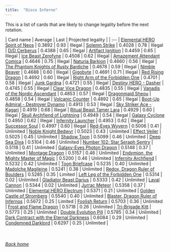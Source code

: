 ```yaml
---
title:  "Disco Inferno"
---
```


This is a list of cards that are likely to change legality before the next rotation.

| Card name | Average | Last | Projected legality |
| :-- |
[Elemental HERO Spirit of Neos](https://db.ygoprodeck.com/card/?search=Elemental%20HERO%20Spirit%20of%20Neos) | 0.3892 | 0.93 | Illegal |
[Solemn Strike](https://db.ygoprodeck.com/card/?search=Solemn%20Strike) | 0.4028 | 0.78 | Illegal |
[D/D Cerberus](https://db.ygoprodeck.com/card/?search=D/D%20Cerberus) | 0.4388 | 0.65 | Illegal |
[Artifact Ignition](https://db.ygoprodeck.com/card/?search=Artifact%20Ignition) | 0.4459 | 0.65 | Illegal |
[Ice Beast Zerofyne](https://db.ygoprodeck.com/card/?search=Ice%20Beast%20Zerofyne) | 0.4508 | 0.62 | Illegal |
[Amazement Attendant Comica](https://db.ygoprodeck.com/card/?search=Amazement%20Attendant%20Comica) | 0.4646 | 0.75 | Illegal |
[Naturia Barkion](https://db.ygoprodeck.com/card/?search=Naturia%20Barkion) | 0.4660 | 0.56 | Illegal |
[The Phantom Knights of Rusty Bardiche](https://db.ygoprodeck.com/card/?search=The%20Phantom%20Knights%20of%20Rusty%20Bardiche) | 0.4678 | 0.59 | Illegal |
[Nimble Beaver](https://db.ygoprodeck.com/card/?search=Nimble%20Beaver) | 0.4688 | 0.60 | Illegal |
[Gigobyte](https://db.ygoprodeck.com/card/?search=Gigobyte) | 0.4691 | 0.71 | Illegal |
[Red Rising Dragon](https://db.ygoprodeck.com/card/?search=Red%20Rising%20Dragon) | 0.4692 | 0.60 | Illegal |
[Right Arm of the Forbidden One](https://db.ygoprodeck.com/card/?search=Right%20Arm%20of%20the%20Forbidden%20One) | 0.4701 | 0.58 | Illegal |
[Junk Gardna](https://db.ygoprodeck.com/card/?search=Junk%20Gardna) | 0.4721 | 0.55 | Illegal |
[Destiny HERO - Dasher](https://db.ygoprodeck.com/card/?search=Destiny%20HERO%20-%20Dasher) | 0.4745 | 0.55 | Illegal |
[Clear Vice Dragon](https://db.ygoprodeck.com/card/?search=Clear%20Vice%20Dragon) | 0.4835 | 0.55 | Illegal |
[Vanadis of the Nordic Ascendant](https://db.ygoprodeck.com/card/?search=Vanadis%20of%20the%20Nordic%20Ascendant) | 0.4853 | 0.57 | Illegal |
[Dragonmaid Sheou](https://db.ygoprodeck.com/card/?search=Dragonmaid%20Sheou) | 0.4858 | 0.54 | Illegal |
[Volcanic Counter](https://db.ygoprodeck.com/card/?search=Volcanic%20Counter) | 0.4892 | 0.65 | Illegal |
[Boot-Up Admiral - Destroyer Dynamo](https://db.ygoprodeck.com/card/?search=Boot-Up%20Admiral%20-%20Destroyer%20Dynamo) | 0.4913 | 0.53 | Illegal |
[Sky Striker Ace - Kagari](https://db.ygoprodeck.com/card/?search=Sky%20Striker%20Ace%20-%20Kagari) | 0.4919 | 0.68 | Illegal |
[Ritual Beast Tamer Lara](https://db.ygoprodeck.com/card/?search=Ritual%20Beast%20Tamer%20Lara) | 0.4929 | 0.60 | Illegal |
[Skull Archfiend of Lightning](https://db.ygoprodeck.com/card/?search=Skull%20Archfiend%20of%20Lightning) | 0.4949 | 0.54 | Illegal |
[Galaxy Cyclone](https://db.ygoprodeck.com/card/?search=Galaxy%20Cyclone) | 0.4950 | 0.62 | Illegal |
[Infernity Launcher](https://db.ygoprodeck.com/card/?search=Infernity%20Launcher) | 0.4953 | 0.62 | Illegal |
[Successor Soul](https://db.ygoprodeck.com/card/?search=Successor%20Soul) | 0.4997 | 0.60 | Illegal |
[Red-Eyes Wyvern](https://db.ygoprodeck.com/card/?search=Red-Eyes%20Wyvern) | 0.5006 | 0.41 | Unlimited |
[Noble Knight Bedwyr](https://db.ygoprodeck.com/card/?search=Noble%20Knight%20Bedwyr) | 0.5023 | 0.43 | Unlimited |
[Effect Veiler](https://db.ygoprodeck.com/card/?search=Effect%20Veiler) | 0.5025 | 0.45 | Unlimited |
[Shadow Toon](https://db.ygoprodeck.com/card/?search=Shadow%20Toon) | 0.5099 | 0.46 | Unlimited |
[Deep Sea Diva](https://db.ygoprodeck.com/card/?search=Deep%20Sea%20Diva) | 0.5104 | 0.46 | Unlimited |
[Number 102: Star Seraph Sentry](https://db.ygoprodeck.com/card/?search=Number%20102:%20Star%20Seraph%20Sentry) | 0.5118 | 0.41 | Unlimited |
[Galaxy-Eyes Photon Dragon](https://db.ygoprodeck.com/card/?search=Galaxy-Eyes%20Photon%20Dragon) | 0.5148 | 0.37 | Unlimited |
[Montage Dragon](https://db.ygoprodeck.com/card/?search=Montage%20Dragon) | 0.5157 | 0.46 | Unlimited |
[Endymion, the Mighty Master of Magic](https://db.ygoprodeck.com/card/?search=Endymion,%20the%20Mighty%20Master%20of%20Magic) | 0.5200 | 0.46 | Unlimited |
[Infernity Archfiend](https://db.ygoprodeck.com/card/?search=Infernity%20Archfiend) | 0.5232 | 0.42 | Unlimited |
[Toon Briefcase](https://db.ygoprodeck.com/card/?search=Toon%20Briefcase) | 0.5235 | 0.40 | Unlimited |
[Madolche Magileine](https://db.ygoprodeck.com/card/?search=Madolche%20Magileine) | 0.5241 | 0.38 | Unlimited |
[Redox, Dragon Ruler of Boulders](https://db.ygoprodeck.com/card/?search=Redox,%20Dragon%20Ruler%20of%20Boulders) | 0.5285 | 0.35 | Limited |
[Left Leg of the Forbidden One](https://db.ygoprodeck.com/card/?search=Left%20Leg%20of%20the%20Forbidden%20One) | 0.5314 | 0.02 | Unlimited |
[Gladiator Beast Darius](https://db.ygoprodeck.com/card/?search=Gladiator%20Beast%20Darius) | 0.5333 | 0.42 | Unlimited |
[Laval Cannon](https://db.ygoprodeck.com/card/?search=Laval%20Cannon) | 0.5344 | 0.02 | Unlimited |
[Jurrac Meteor](https://db.ygoprodeck.com/card/?search=Jurrac%20Meteor) | 0.5358 | 0.37 | Unlimited |
[Elemental HERO Electrum](https://db.ygoprodeck.com/card/?search=Elemental%20HERO%20Electrum) | 0.5371 | 0.21 | Unlimited |
[Golden Castle of Stromberg](https://db.ygoprodeck.com/card/?search=Golden%20Castle%20of%20Stromberg) | 0.5540 | 0.40 | Unlimited |
[Blaster, Dragon Ruler of Infernos](https://db.ygoprodeck.com/card/?search=Blaster,%20Dragon%20Ruler%20of%20Infernos) | 0.5672 | 0.25 | Limited |
[Foolish Return](https://db.ygoprodeck.com/card/?search=Foolish%20Return) | 0.5703 | 0.36 | Unlimited |
[Frost and Flame Dragon](https://db.ygoprodeck.com/card/?search=Frost%20and%20Flame%20Dragon) | 0.5718 | 0.26 | Unlimited |
[Tri-Brigade Kitt](https://db.ygoprodeck.com/card/?search=Tri-Brigade%20Kitt) | 0.5773 | 0.25 | Unlimited |
[Double Evolution Pill](https://db.ygoprodeck.com/card/?search=Double%20Evolution%20Pill) | 0.5785 | 0.34 | Unlimited |
[Dark Contract with the Eternal Darkness](https://db.ygoprodeck.com/card/?search=Dark%20Contract%20with%20the%20Eternal%20Darkness) | 0.6084 | 0.29 | Unlimited |
[Condemned Darklord](https://db.ygoprodeck.com/card/?search=Condemned%20Darklord) | 0.6297 | 0.25 | Unlimited |

<br>

###### [Back home](index)